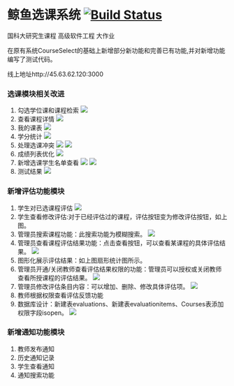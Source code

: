 # 鲸鱼选课系统  [![Build Status](https://www.travis-ci.org/skkshr/CourseSelect_New.svg?branch=master)](https://www.travis-ci.org/skkshr/CourseSelect_New)
国科大研究生课程 高级软件工程 大作业

在原有系统CourseSelect的基础上新增部分新功能和完善已有功能,并对新增功能编写了测试代码。

线上地址http://45.63.62.120:3000
### 选课模块相关改进
1. 勾选学位课和课程检索
![](https://github.com/skkshr/CourseSelect_New/blob/master/raw/xu/x1.png)
2. 查看课程详情
![](https://github.com/skkshr/CourseSelect_New/blob/master/raw/xu/x2.png)
3. 我的课表
![](https://github.com/skkshr/CourseSelect_New/blob/master/raw/xu/x3.png)
4. 学分统计
![](https://github.com/skkshr/CourseSelect_New/blob/master/raw/xu/x4.png)
5. 处理选课冲突
![](https://github.com/skkshr/CourseSelect_New/blob/master/raw/xu/x5.png)
![](https://github.com/skkshr/CourseSelect_New/blob/master/raw/xu/x6.png)
6. 成绩列表优化
![](https://github.com/skkshr/CourseSelect_New/blob/master/raw/xu/x7.png)
7. 新增选课学生名单查看
![](https://github.com/skkshr/CourseSelect_New/blob/master/raw/xu/x8.png)
![](https://github.com/skkshr/CourseSelect_New/blob/master/raw/xu/x9.png)
8. 测试结果
![](https://github.com/skkshr/CourseSelect_New/blob/master/raw/xu/xzh%E6%B5%8B%E8%AF%95%E7%BB%93%E6%9E%9C.png)
### 新增评估功能模块
1. 学生对已选课程评估
![](https://github.com/skkshr/CourseSelect_New/blob/master/raw/sun/s1.png)
2. 学生查看修改评估:对于已经评估过的课程，评估按钮变为修改评估按钮，如上图。
3. 管理员搜索课程功能：此搜索功能为模糊搜索。
![](https://github.com/skkshr/CourseSelect_New/blob/master/raw/sun/s2.png)
4. 管理员查看课程评估结果功能：点击查看按钮，可以查看某课程的具体评估结果。
![](https://github.com/skkshr/CourseSelect_New/blob/master/raw/sun/s3.png)
5. 图形化展示评估结果：如上图扇形统计图所示。
6. 管理员开通/关闭教师查看评估结果权限的功能：管理员可以授权或关闭教师查看所授课程的评估结果。
![](https://github.com/skkshr/CourseSelect_New/blob/master/raw/sun/s4.png)
7. 管理员修改评估条目内容：可以增加、删除、修改具体评估项。
![](https://github.com/skkshr/CourseSelect_New/blob/master/raw/sun/s5.png)
8. 教师根据权限查看评估反馈功能
9. 数据库设计：新建表evaluations、新建表evaluationitems、Courses表添加权限字段isopen。
![](https://github.com/skkshr/CourseSelect_New/blob/master/raw/sun/st.png)
### 新增通知功能模块
1. 教师发布通知
2. 历史通知记录
3. 学生查看通知
4. 通知搜索功能
